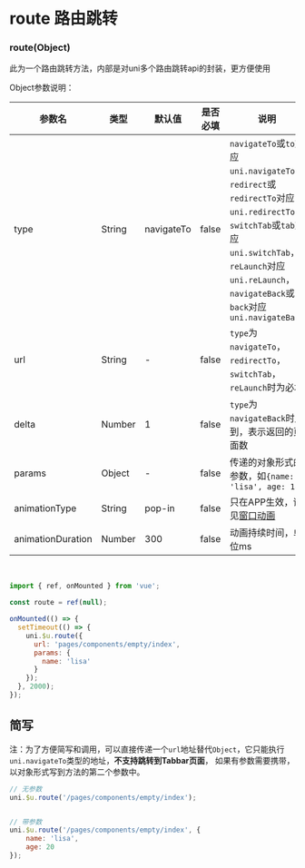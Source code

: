 # route 路由跳转

<demo-model url="/pages/library/route/index"></demo-model>


### route(Object)

此为一个路由跳转方法，内部是对uni多个路由跳转api的封装，更方便使用

Object参数说明：

| 参数名      |     类型       |      默认值      |   是否必填      |  说明   |
|-------------  |---------------- |---------------|------------------ |-------- |
| type | String  | navigateTo | false | `navigateTo`或`to`对应`uni.navigateTo`，`redirect`或`redirectTo`对应`uni.redirectTo`，`switchTab`或`tab`对应`uni.switchTab`，`reLaunch`对应`uni.reLaunch`，`navigateBack`或`back`对应`uni.navigateBack`|
| url | String  | -	 | false | `type`为`navigateTo`，`redirectTo`，`switchTab`，`reLaunch`时为必填 |
| delta | Number | 1  | false | `type`为`navigateBack`时用到，表示返回的页面数 |
| params | Object | -  | false | 传递的对象形式的参数，如`{name: 'lisa', age: 18}` |
| animationType | String | pop-in  | false | 只在APP生效，详见[窗口动画](https://uniapp.dcloud.io/api/router?id=animation) |
| animationDuration | Number | 300  | false | 动画持续时间，单位ms |


<br>

```js
import { ref, onMounted } from 'vue';

const route = ref(null);

onMounted(() => {
  setTimeout(() => {
    uni.$u.route({
      url: 'pages/components/empty/index',
      params: {
        name: 'lisa'
      }
    });
  }, 2000);
});
```


## 简写

注：为了方便简写和调用，可以直接传递一个`url`地址替代`Object`，它只能执行`uni.navigateTo`类型的地址，**不支持跳转到Tabbar页面**，
如果有参数需要携带，以对象形式写到方法的第二个参数中。

```js
// 无参数
uni.$u.route('/pages/components/empty/index');


// 带参数
uni.$u.route('/pages/components/empty/index', {
	name: 'lisa',
	age: 20
});
```


<style scoped>
h4[id=route-object] + p + p + table thead tr th:nth-child(5){
	width: 40%;
}

h4[id=route-object] + p + p + table thead tr th:nth-child(2){
	width: 12%;
}

</style>